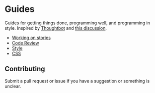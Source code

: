 # Guides

Guides for getting things done, programming well, and programming in style.
Inspired by [Thoughtbot](https://github.com/thoughtbot/guides) and [this discussion](/MANIFESTO.md).

* [Working on stories](/stories)
* [Code Review](/code-review)
* [Style](/style)
* [CSS](/css)

## Contributing

Submit a pull request or issue if you have a suggestion or something is unclear.
